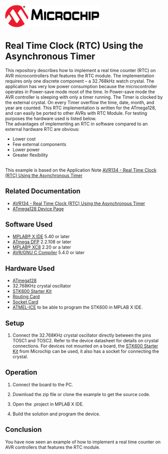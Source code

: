 <!-- Please do not change this html logo with link -->
<a href="https://www.microchip.com" rel="nofollow"><img src="images/microchip.png" alt="MCHP" width="300"/></a>

# Real Time Clock (RTC) Using the Asynchronous Timer

This repository describes how to implement a real time counter (RTC) on AVR microcontrollers that features the RTC module. The implementation requires only one discrete component – a 32.768kHz watch crystal. The application has very low power consumption because the microcontroller operates in Power-save mode most of the time. In Power-save mode the AVR controller is sleeping with only a timer running. The Timer is clocked by the external crystal. On every Timer overflow the time, date, month, and year are counted. This RTC implementation is written for the ATmega128, and can easily be ported to other AVRs with RTC Module. For testing purposes the hardware used is listed below.
<br/>The advantages of implementing an RTC in software compared to an external hardware RTC are obvious:
 - Lower cost
 - Few external components
 - Lower power
 - Greater flexibility

<br/>This example is based on the Application Note [AVR134 - Real Time Clock (RTC) Using the Asynchronous Timer](https://ww1.microchip.com/downloads/en/Appnotes/Atmel-1259-Real-Time-Clock-RTC-Using-the-Asynchronous-Timer_AP-Note_AVR134.pdf)


## Related Documentation

- [AVR134 - Real Time Clock (RTC) Using the Asynchronous Timer](https://ww1.microchip.com/downloads/en/Appnotes/Atmel-1259-Real-Time-Clock-RTC-Using-the-Asynchronous-Timer_AP-Note_AVR134.pdf)
- [ATmega128 Device Page](https://www.microchip.com/wwwproducts/en/ATmega128)

## Software Used

- [MPLAB® X IDE](http://www.microchip.com/mplab/mplab-x-ide) 5.40 or later
- [ATmega DFP](http://packs.download.atmel.com/) 2.2.108 or later
- [MPLAB® XC8](http://www.microchip.com/mplab/compilers) 2.20 or a later
- [AVR/GNU C Compiler](https://www.microchip.com/mplab/avr-support/avr-and-arm-toolchains-c-compilers) 5.4.0 or later


## Hardware Used
- [ATmega128](https://www.microchip.com/wwwproducts/en/ATmega128)
- 32.768KHz crystal oscillator
- [STK600 Starter Kit](https://www.microchip.com/developmenttools/ProductDetails/ATSTK600)
- [Routing Card](https://www.microchip.com/developmenttools/ProductDetails/ATSTK600-RC09)
- [Socket Card](https://www.microchip.com/developmenttools/ProductDetails/ATSTK600-SC02)
- [ATMEL-ICE](https://www.microchip.com/DevelopmentTools/ProductDetails/ATATMEL-ICE) to be able to program the STK600 in MPLAB X IDE.

## Setup
1. Connect the 32.768KHz crystal oscillator directly between the pins TOSC1 and TOSC2. Refer to the device datasheet for details on crystal connections. For devices not mounted on a board, the [STK600 Starter Kit](https://www.microchip.com/developmenttools/ProductDetails/ATSTK600) from Microchip can be used, it also has a socket for connecting the crystal.

## Operation

1. Connect the board to the PC.

2. Download the zip file or clone the example to get the source code.

3. Open the .project in MPLAB X IDE.

4. Build the solution and program the device.

## Conclusion

You have now seen an example of how to implement a real time counter on AVR controllers that features the RTC module.

